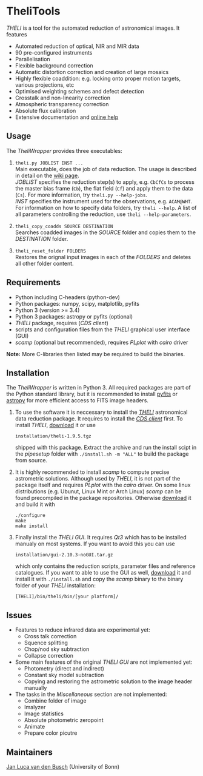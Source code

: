 TheliTools
============

*THELI* is a tool for the automated reduction of astronomical images. It
features

* Automated reduction of optical, NIR and MIR data
* 90 pre-configured instruments
* Parallelisation
* Flexible background correction
* Automatic distortion correction and creation of large mosaics
* Highly flexible coaddition: e.g. locking onto proper motion targets, various
  projections, etc
* Optimised weighting schemes and defect detection
* Crosstalk and non-linearity correction
* Atmospheric transparency correction
* Absolute flux calibration
* Extensive documentation and
  [online help](https://www.astro.uni-bonn.de/theli/gui/index.html)


Usage
-----
The *TheliWrapper* provides three executables:

1)  `theli.py JOBLIST INST ...`  
    Main executable, does the job of data reduction. The usage is described
    in detail on the [wiki page](https://github.com/jlvdb/TheliTools/wiki).  
    *JOBLIST* specifies the reduction step(s) to apply, e.g. `CbCfCs` to
    process the master bias frame (`Cb`), the flat field (`Cf`) and apply them
    to the data (`Cs`). For more information, try `theli.py --help-jobs`.  
    *INST* specifies the instrument used for the observations, e.g.
    `ACAM@WHT`.  
    For information on how to specify data folders, try `theli --help`. A list
    of all parameters controlling the reduction, use `theli --help-parameters`.

2)  `theli_copy_coadds SOURCE DESTINATION`  
    Searches coadded images in the *SOURCE* folder and copies them to the
    *DESTINATION* folder.

3)  `theli_reset_folder FOLDERS`  
    Restores the orignal input images in each of the *FOLDERS* and deletes all
    other folder content.


Requirements
------------
* Python including C-headers (python-dev)
* Python packages: numpy, scipy, matplotlib, pyfits
* Python 3 (version >= 3.4)
* Python 3 packages: astropy or pyfits (optional)
* *THELI* package, requires (*CDS client*)
* scripts and configuration files from the *THELI* graphical user interface
  (GUI)
* *scamp* (optional but recommended), requires *PLplot* with *cairo* driver

**Note:** More C-libraries then listed may be required to build the binaries.


Installation
------------
The *TheliWrapper* is written in Python 3. All required packages are part of
the Python standard library, but it is recommended to install
[pyfits](https://pythonhosted.org/pyfits/) or
[astropy](http://docs.astropy.org/en/stable/) for more efficient access to FITS
image headers.

1)  To use the software it is neccessary to install the
    [*THELI*](https://www.astro.uni-bonn.de/theli/) astronomical data reduction
    package. It requires to install the
    [*CDS client*](http://cdsarc.u-strasbg.fr/doc/cdsclient.html) first.
    To install *THELI*,
    [download](https://www.astro.uni-bonn.de/theli/gui/download.html) it or use

        installation/theli-1.9.5.tgz

    shipped with this package. Extract the archive and run the install scipt in
    the *pipesetup* folder with `./install.sh -m "ALL"` to build the package
    from source.

2)  It is highly recommended to install *scamp* to compute precise astrometric
    solutions. Although used by *THELI*, it is not part of the package itself
    and requires *PLplot* with the *cairo* driver. On some linux distributions
    (e.g. Ubunut, Linux Mint or Arch Linux) *scamp* can be found precompiled in
    the package repositories. Otherwise
    [download](https://www.astromatic.net/software/scamp) it and build it with

        ./configure
        make
        make install

3)  Finally install the *THELI GUI*. It requires *Qt3* which has to be
    installed manualy on most systems. If you want to avoid this you can use

        installation/gui-2.10.3-noGUI.tar.gz

    which only contains the reduction scripts, parameter files and reference
    catalogues. If you want to able to use the GUI as well,
    [download](https://www.astro.uni-bonn.de/theli/gui/download.html) it and
    install it with `./install.sh` and copy the *scamp* binary to the binary
    folder of your *THELI* installation:

        [THELI]/bin/theli/bin/[your platform]/


Issues
------
* Features to reduce infrared data are experimental yet:
    * Cross talk correction
    * Squence splitting
    * Chop/nod sky subtraction
    * Collapse correction
* Some main features of the original *THELI GUI* are not implemented yet:
    * Photometry (direct and indirect)
    * Constant sky model subtraction
    * Copying and restoring the astrometric solution to the image header
      manually
* The tasks in the *Miscellaneous* section are not implemented:
    * Combine folder of image
    * Imalyzer
    * Image statistics
    * Absolute photometric zeropoint
    * Animate
    * Prepare color picutre


Maintainers
-----------
[Jan Luca van den Busch](https://github.com/jlvdb) (University of Bonn)
